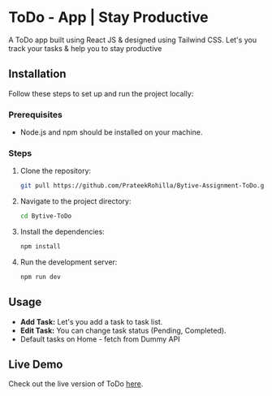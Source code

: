 # ToDo - App | Stay Productive

A ToDo app built using React JS & designed using Tailwind CSS.
Let's you track your tasks & help you to stay productive

## Installation
Follow these steps to set up and run the project locally:

### Prerequisites
- Node.js and npm should be installed on your machine.

### Steps
1. Clone the repository:
    ```bash
    git pull https://github.com/PrateekRohilla/Bytive-Assignment-ToDo.git
    ```
2. Navigate to the project directory:
    ```bash
    cd Bytive-ToDo
    ```
3. Install the dependencies:
    ```bash
    npm install
    ```
4. Run the development server:
    ```bash
    npm run dev
    ```


## Usage
- **Add Task:** Let's you add a task to task list.
- **Edit Task:** You can change task status (Pending, Completed).
- Default tasks on Home - fetch from Dummy API


## Live Demo
Check out the live version of ToDo [here](https://to-do-reactify.netlify.app/).



